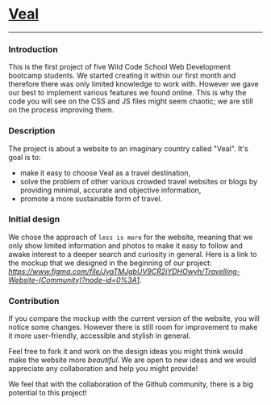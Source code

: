 # [Veal](https://matt0107.github.io/imaginaryCountry/)
------

### Introduction

This is the first project of five Wild Code School Web Development bootcamp students. We started creating it within our first month and therefore there was only limited knowledge to work with. However we gave our best to implement various features we found online.
This is why the code you will see on the CSS and JS files might seem chaotic; we are still on the process improving them.



### Description

The project is about a website to an imaginary country called "Veal". It's goal is to: 
- make it easy to choose Veal as a travel destination,
- solve the problem of other various crowded travel websites or blogs by providing minimal, accurate and objective information,
- promote a more sustainable form of travel.

### Initial design

We chose the approach of `less is more` for the website, meaning that we only show limited information and photos to make it easy to follow and awake interest to a deeper search and curiosity in general.
Here is a link to the mockup that we designed in the beginning of our project: *https://www.figma.com/file/JyaTMJgbUV9CR2jYDHOwyh/Travelling-Website-(Community)?node-id=0%3A1*.



### Contribution

If you compare the mockup with the current version of the website, you will notice some changes. 
However there is still room for improvement to make it more user-friendly, accessible and stylish in general. 

Feel free to fork it and work on the design ideas you might think would make the website more *beautiful*. We are open to new ideas and we would appreciate any collaboration and help you might provide!

We feel that with the collaboration of the Github community, there is a big potential to this project!
